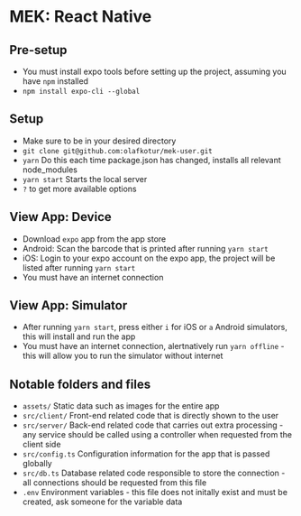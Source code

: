 # MEK: React Native

## Pre-setup
* You must install expo tools before setting up the project, assuming you have `npm` installed
* `npm install expo-cli --global`

## Setup
* Make sure to be in your desired directory
* `git clone git@github.com:olafkotur/mek-user.git`
* `yarn` Do this each time package.json has changed, installs all relevant node_modules
* `yarn start` Starts the local server
* `?` to get more available options

## View App: Device
* Download `expo` app from the app store
* Android: Scan the barcode that is printed after running `yarn start`
* iOS: Login to your expo account on the expo app, the project will be listed after running `yarn start`
* You must have an internet connection

## View App: Simulator
* After running `yarn start`, press either `i` for iOS or `a` Android simulators, this will install and run the app
* You must have an internet connection, alertnatively run `yarn offline` - this will allow you to run the simulator without internet

## Notable folders and files
* `assets/` Static data such as images for the entire app
* `src/client/` Front-end related code that is directly shown to the user
* `src/server/` Back-end related code that carries out extra processing - any service should be called using a controller when requested from the client side
* `src/config.ts` Configuration information for the app that is passed globally
* `src/db.ts` Database related code responsible to store the connection - all connections should be requested from this file
* `.env` Environment variables - this file does not initally exist and must be created, ask someone for the variable data
